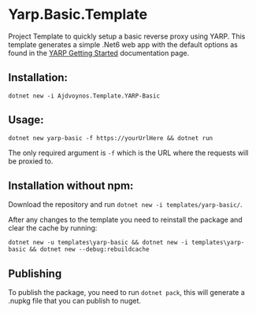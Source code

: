 # Yarp.Basic.Template
Project Template to quickly setup a basic reverse proxy using YARP. This template generates a simple .Net6 web app with the default options as found in the [YARP Getting Started](https://microsoft.github.io/reverse-proxy/articles/getting-started.html#net-6-support) documentation page.

## Installation:
```console
dotnet new -i Ajdvoynos.Template.YARP-Basic
```

## Usage:
```console
dotnet new yarp-basic -f https://yourUrlHere && dotnet run
```
The only required argument is `-f` which is the URL where the requests will be proxied to.

## Installation without npm:

Download the repository and run `dotnet new -i templates/yarp-basic/`.

After any changes to the template you need to reinstall the package and clear the cache by running:

```console
dotnet new -u templates\yarp-basic && dotnet new -i templates\yarp-basic && dotnet new --debug:rebuildcache
```

## Publishing

To publish the package, you need to run `dotnet pack`, this will generate a .nupkg file that you can publish to nuget.